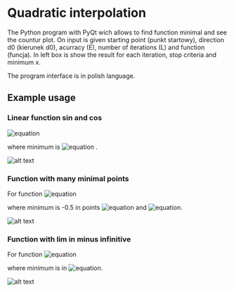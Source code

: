 # Quadratic interpolation
The Python program with PyQt wich allows to find function minimal and see the countur plot.
On input is given starting point (punkt startowy), direction d0 (kierunek d0), acurracy (E), number of iterations (L) and function (funcja).
In left box is show the result for each iteration, stop criteria and minimum x.

The program interface is in polish language.

## Example usage
### Linear function sin and cos
![equation](https://latex.codecogs.com/svg.latex?\Large&space;f(x)=\sin{x_1}+\cos{x_2}) 

 where minimum is ![equation](https://latex.codecogs.com/svg.latex?\Large&space;(x_1,x_2)=\left(2\pi%20k_1-\frac{\pi}{2},2\pi%20k_{2}+\cos^{-1}\left(\cos%20\left(2%20\pi%20k_{1}\right)-2\right)\right)) .
 
![alt text](https://user-images.githubusercontent.com/50682521/127311673-9b255848-9930-4de3-8ce0-d18b347b55a8.png)


### Function with many minimal points

For function ![equation](https://latex.codecogs.com/svg.latex?\Large&space;f(x)=x_1^4+x_2^4-x_1^2-x_2^2) 

 where minimum is -0.5 in points ![equation](https://latex.codecogs.com/svg.latex?\Large&space;(\mathrm{x}_1,%20\mathrm{x}_2)=\left(\frac{1}{\sqrt{2}},\frac{1}{\sqrt{2}}\right)) and ![equation](https://latex.codecogs.com/svg.latex?\Large&space;(\mathrm{x}_1,\mathrm{x}_2)=\left(-\frac{1}{\sqrt{2}},\frac{1}{\sqrt{2}}\right)).
 
 ![alt text](https://user-images.githubusercontent.com/50682521/127311671-d413d262-3072-4826-ad3b-16718ccbe480.png)
 
 ### Function with lim in minus infinitive

For function ![equation](https://latex.codecogs.com/svg.latex?\Large&space;f(x)=x_1^2+x_2^2-(x_1x_2)^2) 

 where minimum is in ![equation](https://latex.codecogs.com/svg.latex?\Large&space;-\infty).
 
 ![alt text](https://user-images.githubusercontent.com/50682521/127311667-f4a4510d-d2d8-4ef8-9ba8-bef4611bf469.png)
